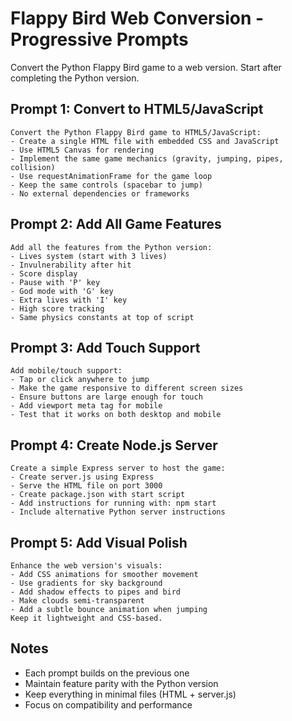 # Flappy Bird Web Conversion - Progressive Prompts

Convert the Python Flappy Bird game to a web version. Start after completing the Python version.

## Prompt 1: Convert to HTML5/JavaScript

```
Convert the Python Flappy Bird game to HTML5/JavaScript:
- Create a single HTML file with embedded CSS and JavaScript
- Use HTML5 Canvas for rendering
- Implement the same game mechanics (gravity, jumping, pipes, collision)
- Use requestAnimationFrame for the game loop
- Keep the same controls (spacebar to jump)
- No external dependencies or frameworks
```

## Prompt 2: Add All Game Features

```
Add all the features from the Python version:
- Lives system (start with 3 lives)
- Invulnerability after hit
- Score display
- Pause with 'P' key
- God mode with 'G' key
- Extra lives with 'I' key
- High score tracking
- Same physics constants at top of script
```

## Prompt 3: Add Touch Support

```
Add mobile/touch support:
- Tap or click anywhere to jump
- Make the game responsive to different screen sizes
- Ensure buttons are large enough for touch
- Add viewport meta tag for mobile
- Test that it works on both desktop and mobile
```

## Prompt 4: Create Node.js Server

```
Create a simple Express server to host the game:
- Create server.js using Express
- Serve the HTML file on port 3000
- Create package.json with start script
- Add instructions for running with: npm start
- Include alternative Python server instructions
```

## Prompt 5: Add Visual Polish

```
Enhance the web version's visuals:
- Add CSS animations for smoother movement
- Use gradients for sky background
- Add shadow effects to pipes and bird
- Make clouds semi-transparent
- Add a subtle bounce animation when jumping
Keep it lightweight and CSS-based.
```

## Notes

- Each prompt builds on the previous one
- Maintain feature parity with the Python version
- Keep everything in minimal files (HTML + server.js)
- Focus on compatibility and performance